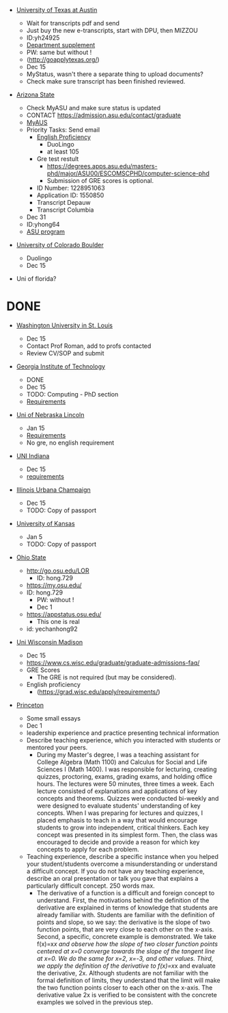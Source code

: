 * [University of Texas at Austin](https://utdirect.utexas.edu/apps/adm/mystatus)
  * Wait for transcripts pdf and send
  * Just buy the new e-transcripts, start with DPU, then MIZZOU
  * ID:yh24925
  * [Department supplement](https://apply.cs.utexas.edu/users/dblogin.html)
  * PW: same but without !
  * (http://goapplytexas.org/) 
  * Dec 15
  * MyStatus, wasn't there a separate thing to upload documents?
  * Check make sure transcript has been finished reviewed.


* [Arizona State](https://webapp4.asu.edu/dgsadmissions/logout) 
  * Check MyASU and make sure status is updated
  * CONTACT https://admission.asu.edu/contact/graduate
  * [MyAUS](https://my.asu.edu/)
  * Priority Tasks: Send email
    * [English Proficiency](https://admission.asu.edu/international/graduate/english-proficiency)
      * DuoLingo
      * at least 105
    * Gre test restult
      * https://degrees.apps.asu.edu/masters-phd/major/ASU00/ESCOMSCPHD/computer-science-phd
      * Submission of GRE scores is optional.
    * ID Number: 1228951063
    * Application ID: 1550850
    * Transcript Depauw
    * Transcript Columbia
  * Dec 31
  * ID:yhong64
  * [ASU program](https://degrees.apps.asu.edu/masters-phd/major/ASU00/ESCOMSCPHD/computer-science-phd?init=false&nopassive=true)


* [University of Colorado Boulder](https://grad.apply.colorado.edu/account/login) 
  * Duolingo
  * Dec 15

* Uni of florida?

# DONE

* [Washington University in St. Louis](https://gradadmit.wustl.edu/apply/?sr=4503835c-76a0-44d8-b086-00f19e2bb810)
  * Dec 15
  * Contact Prof Roman, add to profs contacted
  * Review CV/SOP and submit



* [Georgia Institute of Technology](https://grad.gatech.edu/preparing-your-application) 
  * DONE
  * Dec 15
  * TODO: Computing - PhD section
  * [Requirements](https://www.cc.gatech.edu/phd-cs-admissions-requirements)


* [Uni of Nebraska Lincoln](https://go.unl.edu/gradapp) 
  * Jan 15
  * [Requirements](https://computing.unl.edu/graduate-admission-requirements/)
  * No gre, no english requirement

* [UNI Indiana](https://iugraduate2023.liaisoncas.com/applicant-ux/#/login) 
  * Dec 15
  * [requirements](https://bulletins.iu.edu/iu/gradschool/2020-2021/programs/bloomington/computer-science/index.shtml)

* [Illinois Urbana Champaign](https://choose.illinois.edu/apply/) 
  * Dec 15
  * TODO: Copy of passport

* [University of Kansas](https://gograd.ku.edu/apply/) 
  * Jan 5
  * TODO: Copy of passport

* [Ohio State](https://delegated.osu.edu/psp/csosuda/EMPLOYEE/CAMP/c/OAD_GEA.OAD_GEA_NUR_APL.GBL?) 
  * http://go.osu.edu/LOR
    * ID: hong.729
  * https://my.osu.edu/
  * ID: hong.729
    * PW: without !
    * Dec 1
  * https://appstatus.osu.edu/
    * This one is real
  * id: yechanhong92

* [Uni Wisconsin Madison](https://apply.grad.wisc.edu/Account/Login?ReturnUrl=%2f) 
  * Dec 15
  * https://www.cs.wisc.edu/graduate/graduate-admissions-faq/
  * GRE Scores
    * The GRE is not required (but may be considered).
  * English proficiency
    * (https://grad.wisc.edu/apply/requirements/)

* [Princeton](https://graduate-apply.princeton.edu/apply/)
  * Some small essays
  * Dec 1
  * leadership experience and practice presenting technical information
  * Describe teaching experience, which you interacted with students or mentored your peers.
    * During my Master's degree, I was a teaching assistant for College Algebra (Math 1100) and Calculus for Social and Life Sciences I (Math 1400). I was responsible for lecturing, creating quizzes, proctoring,  exams,  grading exams,  and holding office hours. The lectures were 50 minutes, three times a week. Each lecture consisted of explanations and applications of key concepts and theorems. Quizzes were conducted bi-weekly and were designed to evaluate students' understanding of key concepts. When I was preparing for lectures and quizzes, I placed emphasis to teach in a way that would encourage students to grow into independent, critical thinkers. Each key concept was presented in its simplest form. Then, the class was encouraged to decide and provide a reason for which key concepts to apply for each problem.
  * Teaching experience, describe a specific instance when you helped your student/students overcome a misunderstanding or understand a difficult concept. If you do not have any teaching experience, describe an oral presentation or talk you gave that explains a particularly difficult concept. 250 words max.
    * The derivative of a function is a difficult and foreign concept to understand. First, the motivations behind the definition of the derivative are explained in terms of knowledge that students are already familiar with. Students are familiar with the definition of points and slope, so we say: the derivative is the slope of two function points, that are very close to each other on the x-axis. Second, a specific, concrete example is demonstrated. We take f(x)=x*x and observe how the slope of two closer function points centered at x=0 converge towards the slope of the tangent line at x=0. We do the same for x=2,  x=-3, and other values. Third, we apply the definition of the derivative to f(x)=x*x and evaluate the derivative, 2x. Although students are not familiar with the formal definition of limits, they understand that the limit will make the two function points closer to each other on the x-axis. The derivative value 2x is verified to be consistent with the concrete examples we solved in the previous step.


